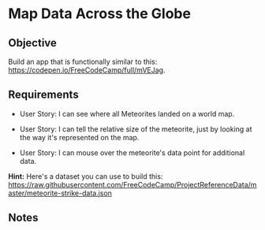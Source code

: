 # Map Data Across the Globe

## Objective

Build an app that is functionally similar to this: https://codepen.io/FreeCodeCamp/full/mVEJag.

## Requirements

* User Story: I can see where all Meteorites landed on a world map.

* User Story: I can tell the relative size of the meteorite, just by looking at the way it's represented on the map.

* User Story: I can mouse over the meteorite's data point for additional data.

**Hint:** Here's a dataset you can use to build this: https://raw.githubusercontent.com/FreeCodeCamp/ProjectReferenceData/master/meteorite-strike-data.json

## Notes